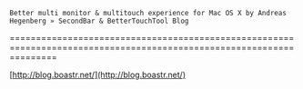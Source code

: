 <!--
id: 285181974
link: http://tumblr.atmos.org/post/285181974/better-multi-monitor-multitouch-experience-for-mac-os
slug: better-multi-monitor-multitouch-experience-for-mac-os
date: Tue Dec 15 2009 14:42:05 GMT-0800 (PST)
publish: 2009-12-015
tags: 
title: 	Better multi monitor & multitouch experience for Mac OS X by Andreas Hegenberg » SecondBar & BetterTouchTool Blog	

-->


	Better multi monitor & multitouch experience for Mac OS X by Andreas Hegenberg » SecondBar & BetterTouchTool Blog	

=====================================================================================================================

[http://blog.boastr.net/](http://blog.boastr.net/)

